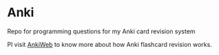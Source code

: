 # Anki
Repo for programming questions for my Anki card revision system

Pl visit [AnkiWeb](https://ankiweb.net/) to know more about how Anki flashcard revision works. 


